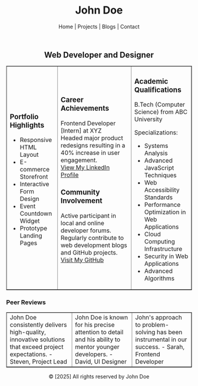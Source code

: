 
<html>
<head>
    <meta charset="UTF-8">
    <meta name="viewport" content="width=device-width, initial-scale=1.0">
   
</head>
<body>
    <header>
        <h1 style="text-align:center;">John Doe</h1>
        <p style="text-align:center;">Home | Projects | Blogs | Contact</p>
    </header>
    <h2 style="text-align:center;">Web Developer and Designer</h2>
    <table border="1" width="100%">
        <tr>
            <td>
                <h3>Portfolio Highlights</h3>
                <ul>
                    <li>Responsive HTML Layout</li>
                    <li>E-commerce Storefront</li>
                    <li>Interactive Form Design</li>
                    <li>Event Countdown Widget</li>
                    <li>Prototype Landing Pages</li>
                </ul>
            </td>
            <td>
                <h3>Career Achievements</h3>
                <p>Frontend Developer [Intern] at XYZ<br>Headed major product redesigns resulting in a 40% increase in user engagement.<br><a href="#">View My LinkedIn Profile</a></p>
                <h3>Community Involvement</h3>
                <p>Active participant in local and online developer forums. Regularly contribute to web development blogs and GitHub projects.<br><a href="#">Visit My GitHub</a></p>
            </td>
            <td>
                <h3>Academic Qualifications</h3>
                <p>B.Tech (Computer Science) from ABC University</p>
                <p>Specializations:</p>
                <ul>
                    <li>Systems Analysis</li>
                    <li>Advanced JavaScript Techniques</li>
                    <li>Web Accessibility Standards</li>
                    <li>Performance Optimization in Web Applications</li>
                    <li>Cloud Computing Infrastructure</li>
                    <li>Security in Web Applications</li>
                    <li>Advanced Algorithms</li>
                </ul>
            </td>
        </tr>
    </table>
    <h3>Peer Reviews</h3>
    <table border="1" width="100%">
        <tr>
            <td>John Doe consistently delivers high-quality, innovative solutions that exceed project expectations. - Steven, Project Lead</td>
            <td>John Doe is known for his precise attention to detail and his ability to mentor younger developers. - David, UI Designer</td>
            <td>John's approach to problem-solving has been instrumental in our success. - Sarah, Frontend Developer</td>
        </tr>
    </table>
    <footer style="text-align:center;">
        © [2025] All rights reserved by John Doe
    </footer>
</body>
</html>
